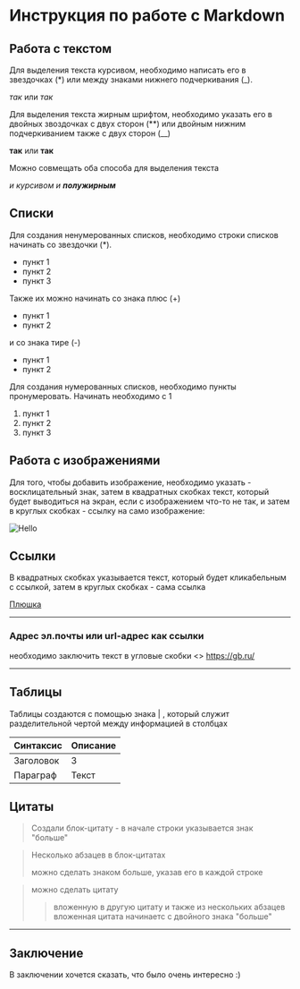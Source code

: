 # Инструкция по работе с Markdown

## Работа с текстом

Для выделения текста курсивом, необходимо написать его в звездочках (*) или между знаками нижнего подчеркивания (_). 

*так* или _так_

Для выделения текста жирным шрифтом, необходимо указать его в двойных звоздочках с двух сторон (**) или двойным нижним подчеркиванием также с двух сторон (__)

**так** или __так__

Можно совмещать оба способа для выделения текста 

_и курсивом и **полужирным**_

## Списки

Для создания ненумерованных списков, необходимо строки списков начинать со звездочки (*).

* пункт 1
* пункт 2
* пункт 3

Также их можно начинать со знака плюс (+)

+ пункт 1
+ пункт 2

и со знака тире (-)

- пункт 1
- пункт 2

Для создания нумерованных списков, необходимо пункты пронумеровать. Начинать необходимо с 1

1. пункт 1
2. пункт 2
3. пункт 3

## Работа с изображениями

Для того, чтобы добавить изображение, необходимо указать - восклицательный знак, затем в квадратных скобках текст, который будет выводиться на экран, если с изображением что-то не так, и затем в круглых скобках - ссылку на само изображение:

![Hello](2604CB16-880B-4FBB-8851-1179A55A4373.jpeg)


## Ссылки

В квадратных скобках указывается текст, который будет кликабельным с ссылкой, затем в круглых скобках - сама ссылка

[Плюшка](https://www.russianfood.com/recipes/bytype/?fid=1700&ysclid=l6jf9qvczq937793227)
***
### Адрес эл.почты или url-адрес как ссылки

необходимо заключить текст в угловые скобки
<>
<https://gb.ru/> 

***

## Таблицы


Таблицы создаются с помощью знака | , который служит разделительной чертой между информацией в столбцах

| Синтаксис | Описание |
| ----------- | ----------- |
| Заголовок | З |
| Параграф | Текст |          



## Цитаты

> Создали блок-цитату - в начале строки указывается знак "больше"

> Несколько абзацев в блок-цитатах
>
> можно сделать знаком больше, указав его в каждой строке
   
   


> можно сделать цитату
>> вложенную в другую цитату
>> и также из нескольких абзацев  
>> вложенная цитата начинаетс с двойного знака "больше"

___

## Заключение

В заключении хочется сказать, что было очень интересно :)

